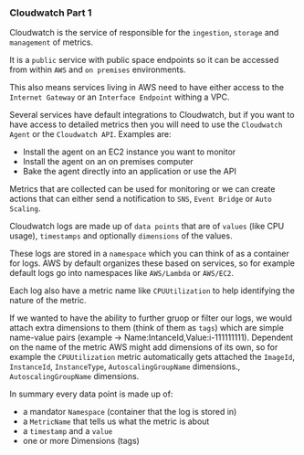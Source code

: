 ### Cloudwatch Part 1

Cloudwatch is the service of responsible for the `ingestion`, `storage` and `management` of metrics.

It is a `public` service with public space endpoints so it can be accessed from within `AWS` and `on premises` environments.

This also means services living in AWS need to have either access to the `Internet Gateway` or an `Interface Endpoint` withing a VPC.

Several services have default integrations to Cloudwatch, but if you want to have access to detailed metrics then you will need to use the `Cloudwatch Agent` or the `Cloudwatch API`. Examples are:

- Install the agent on an EC2 instance you want to monitor
- Install the agent on an on premises computer
- Bake the agent directly into an application or use the API

Metrics that are collected can be used for monitoring or we can create actions that can either send a notification to `SNS`, `Event Bridge` or `Auto Scaling`.

Cloudwatch logs are made up of `data points` that are of `values` (like CPU usage), `timestamps` and optionally `dimensions` of the values.

These logs are stored in a `namespace` which you can think of as a container for logs. AWS by default organizes these based on services, so for example default logs go into namespaces like `AWS/Lambda` or `AWS/EC2`.

Each log also have a metric name like `CPUUtilization` to help identifying the nature of the metric.

If we wanted to have the ability to further gruop or filter our logs, we would attach extra dimensions to them (think of them as `tags`) which are simple name-value pairs (example -> Name:IntanceId,Value:i-111111111). Dependent on the name of the metric AWS might add dimensions of its own, so for example the `CPUUtilization` metric automatically gets attached the `ImageId`, `InstanceId`, `InstanceType`, `AutoscalingGroupName` dimensions., `AutoscalingGroupName` dimensions.

In summary every data point is made up of:

- a mandator `Namespace` (container that the log is stored in)
- a `MetricName` that tells us what the metric is about
- a `timestamp` and a `value`
- one or more Dimensions (tags)

